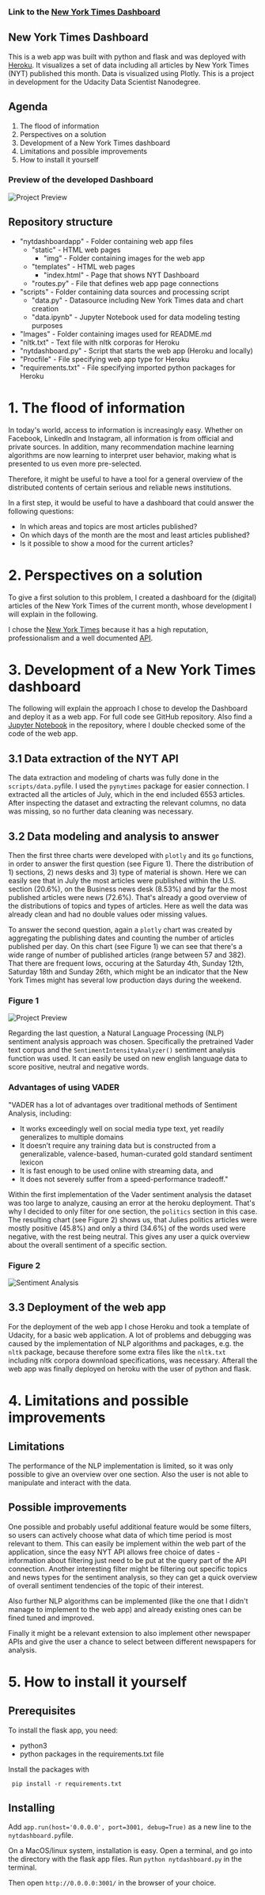 ### Link to the [New York Times Dashboard](https://udacity-nyt-dashboard.herokuapp.com/)

## New York Times Dashboard

This is a web app was built with python and flask and was deployed with [Heroku](https://dashboard.heroku.com/apps). It visualizes a set of data including all articles by New York Times (NYT) published this month. Data is visualized using Plotly.
This is a project in development for the Udacity Data Scientist Nanodegree.

## Agenda

1. The flood of information
2. Perspectives on a solution
3. Development of a New York Times dashboard
4. Limitations and possible improvements
5. How to install it yourself


### Preview of the developed Dashboard
![Project Preview](/images/preview.png)

## Repository structure
* "nytdashboardapp" - Folder containing web app files
  * "static" - HTML web pages
    * "img" - Folder containing images for the web app
  * "templates" - HTML web pages
    * "index.html" - Page that shows NYT Dashboard
  * "routes.py" - File that defines web app page connections
* "scripts" - Folder containing data sources and processing script
  * "data.py" - Datasource including New York Times data and chart creation
  * "data.ipynb" - Jupyter Notebook used for data modeling testing purposes
* "Images" - Folder containing images used for README.md
* "nltk.txt" - Text file with nltk corporas for Heroku
* "nytdashboard.py" - Script that starts the web app (Heroku and locally)
* "Procfile" - File specifying web app type for Heroku
* "requirements.txt" - File specifying imported python packages for Heroku


# 1. The flood of information

In today's world, access to information is increasingly easy. Whether on Facebook, LinkedIn and Instagram, all information is from official and private sources. In addition, many recommendation machine learning algorithms are now learning to interpret user behavior, making what is presented to us even more pre-selected.

Therefore, it might be useful to have a tool for a general overview of the distributed contents of certain serious and reliable news institutions.

In a first step, it would be useful to have a dashboard that could answer the following questions:
- In which areas and topics are most articles published?
- On which days of the month are the most and least articles published?
- Is it possible to show a mood for the current articles?


# 2. Perspectives on a solution

To give a first solution to this problem, I created a dashboard for the (digital) articles of the New York Times of the current month, whose development I will explain in the following.

I chose the [New York Times](https://www.nytimes.com/) because it has a high reputation, professionalism and a well documented [API](https://developer.nytimes.com/).


# 3. Development of a New York Times dashboard
The following will explain the approach I chose to develop the Dashboard and deploy it as a web app. For full code see GitHub repository. Also find a [Jupyter Notebook](https://github.com/keanukf/udacity_nyt_dashboard/blob/extended_version/scripts/data.ipynb) in the repository, where I double checked some of the code of the web app.

## 3.1 Data extraction of the NYT API
The data extraction and modeling of charts was fully done in the `scripts/data.py`file. I used the `pynytimes` package for easier connection. I extracted all the articles of July, which in the end included 6553 articles. After inspecting the dataset and extracting the relevant columns, no data was missing, so no further data cleaning was necessary.

## 3.2 Data modeling and analysis to answer  

Then the first three charts were developed with `plotly` and its `go` functions, in order to answer the first question (see Figure 1). There the distribution of 1) sections, 2) news desks and 3) type of material is shown. Here we can easily see that in July the most articles were published within the U.S. section (20.6%), on the Business news desk (8.53%) and by far the most published articles were news (72.6%). That's already a good overview of the distributions of topics and types of articles. Here as well the data was already clean and had no double values oder missing values.

To answer the second question, again a `plotly` chart was created by aggregating the publishing dates and counting the number of articles published per day. On this chart (see Figure 1) we can see that there's a wide range of number of published articles (range between 57 and 382). That there are frequent lows, occuring at the Saturday 4th, Sunday 12th, Saturday 18th and Sunday 26th, which might be an indicator that the New York Times might has several low production days during the weekend.

### Figure 1
![Project Preview](/images/preview.png)

Regarding the last question, a Natural Language Processing (NLP) sentiment analysis approach was chosen. Specifically the pretrained Vader text corpus and the `SentimentIntensityAnalyzer()` sentiment analysis function was used. It can easily be used on new english language data to score positive, neutral and negative words.

### Advantages of using VADER
"VADER has a lot of advantages over traditional methods of Sentiment Analysis, including:
- It works exceedingly well on social media type text, yet readily generalizes to multiple domains
- It doesn’t require any training data but is constructed from a generalizable, valence-based, human-curated gold standard sentiment lexicon
- It is fast enough to be used online with streaming data, and
- It does not severely suffer from a speed-performance tradeoff."

Within the first implementation of the Vader sentiment analysis the dataset was too large to analyze, causing an error at the heroku deployment. That's why I decided to only filter for one section, the `politics` section in this case. The resulting chart (see Figure 2) shows us, that Julies politics articles were mostly positive (45.8%) and only a third (34.6%) of the words used were negative, with the rest being neutral. This gives any user a quick overview about the overall sentiment of a specific section.

### Figure 2
![Sentiment Analysis](/images/sentiment.png)

## 3.3 Deployment of the web app
For the deployment of the web app I chose Heroku and took a template of Udacity, for a basic web application. A lot of problems and debugging was caused by the implementation of NLP algorithms and packages, e.g. the `nltk` package, because therefore some extra files like the `nltk.txt` including nltk corpora downnload specifications, was necessary. Afterall the web app was finally deployed on heroku with the user of python and flask.


# 4. Limitations and possible improvements
## Limitations

The performance of the NLP implementation is limited, so it was only possible to give an overview over one section. Also the user is not able to manipulate and interact with the data.

## Possible improvements

One possible and probably useful additional feature would be some filters, so users can actively choose what data of which time period is most relevant to them. This can easily be implement within the web part of the application, since the easy NYT API allows free choice of dates - information about filtering just need to be put at the query part of the API connection.
Another interesting filter might be filtering out specific topics and news types for the sentiment analysis, so they can get a quick overview of overall sentiment tendencies of the topic of their interest.

Also further NLP algorithms can be implemented (like the one that I didn't manage to implement to the web app) and already existing ones can be fined tuned and improved.

Finally it might be a relevant extension to also implement other newspaper APIs and give the user a chance to select between different newspapers for analysis.


# 5. How to install it yourself

## Prerequisites

To install the flask app, you need:
- python3
- python packages in the requirements.txt file

 Install the packages with
```
 pip install -r requirements.txt
```

## Installing

Add `app.run(host='0.0.0.0', port=3001, debug=True)` as a new line to the `nytdashboard.py`file.

On a MacOS/linux system, installation is easy. Open a terminal, and go into
the directory with the flask app files. Run `python nytdashboard.py` in the terminal.

Then open `http://0.0.0.0:3001/` in the browser of your choice.

